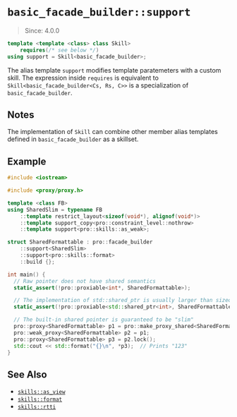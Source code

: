 # `basic_facade_builder::support`

> Since: 4.0.0

```cpp
template <template <class> class Skill>
    requires(/* see below */)
using support = Skill<basic_facade_builder>;
```

The alias template `support` modifies template paratemeters with a custom skill. The expression inside `requires` is equivalent to `Skill<basic_facade_builder<Cs, Rs, C>>` is a specialization of `basic_facade_builder`.

## Notes

The implementation of `Skill` can combine other member alias templates defined in `basic_facade_builder` as a skillset.

## Example

```cpp
#include <iostream>

#include <proxy/proxy.h>

template <class FB>
using SharedSlim = typename FB
    ::template restrict_layout<sizeof(void*), alignof(void*)>
    ::template support_copy<pro::constraint_level::nothrow>
    ::template support<pro::skills::as_weak>;

struct SharedFormattable : pro::facade_builder
    ::support<SharedSlim>
    ::support<pro::skills::format>
    ::build {};

int main() {
  // Raw pointer does not have shared semantics
  static_assert(!pro::proxiable<int*, SharedFormattable>);

  // The implementation of std::shared_ptr is usually larger than sizeof(void*)
  static_assert(!pro::proxiable<std::shared_ptr<int>, SharedFormattable>);

  // The built-in shared pointer is guaranteed to be "slim"
  pro::proxy<SharedFormattable> p1 = pro::make_proxy_shared<SharedFormattable>(123);
  pro::weak_proxy<SharedFormattable> p2 = p1;
  pro::proxy<SharedFormattable> p3 = p2.lock();
  std::cout << std::format("{}\n", *p3);  // Prints "123"
}
```

## See Also

- [`skills::as_view`](../skills_as_view.md)
- [`skills::format`](../skills_format.md)
- [`skills::rtti` ](../skills_rtti/README.md)
